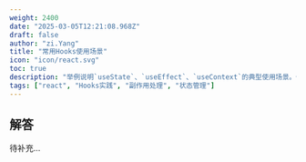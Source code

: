 ```yaml
---
weight: 2400
date: "2025-03-05T12:21:08.968Z"
draft: false
author: "zi.Yang"
title: "常用Hooks使用场景"
icon: "icon/react.svg"
toc: true
description: "举例说明`useState`、`useEffect`、`useContext`的典型使用场景。例如，如何通过`useEffect`处理组件挂载后的数据请求和清理操作？"
tags: ["react", "Hooks实践", "副作用处理", "状态管理"]
---
```


## 解答

待补充...
